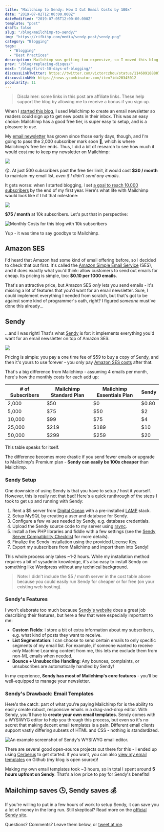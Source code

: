 ```yaml
---
title: "Mailchimp to Sendy: How I Cut Email Costs by 100x"
date: "2019-07-02T12:00:00.000Z"
dateModified: "2019-07-05T12:00:00.000Z"
template: "post"
draft: false
slug: "/blog/mailchimp-to-sendy/"
img: "https://rifkihp.com/media/sendy-post/sendy.png"
category: "Blogging"
tags:
  - "Blogging"
  - "Best Practices"
description: Mailchimp was getting too expensive, so I moved this blog's newsletter to Sendy.
prev: "/blog/replacing-disqus/"
next: "/blog/first-50-days-of-blogging/"
discussLinkTwitter: https://twitter.com/victorczhou/status/1146091888077750272
discussLinkHN: https://news.ycombinator.com/item?id=20345012
popularity: 11
---
```


> Disclaimer: some links in this post are affiliate links. These help support the blog by allowing me to receive a bonus if you sign up.

When I [started this blog](/blog/first-50-days-of-blogging/), I used Mailchimp to create an email newsletter so readers could sign up to get new posts in their inbox. This was an easy choice: Mailchimp has a good free tier, is super easy to setup, and is a pleasure to use.

My [email newsletter](/subscribe/?src=sendy-post) has grown since those early days, though, and I'm going to pass the 2,000 subscriber mark soon 🎉, which is where Mailchimp's free tier ends. Thus, I did a bit of research to see how much it would cost me to keep my newsletter on Mailchimp:

![](./media-link/sendy-post/mailchimp-2.5k.png)

😲. At just 500 subscribers past the free tier limit, it would cost **$30 / month** to maintain my email list, _even if I didn't send any emails_.

It gets worse: when I started blogging, I set [a goal to reach 10,000 subscribers](/blog/first-50-days-of-blogging/#goals-for-year-one) by the end of my first year. Here's what life with Mailchimp would look like if I hit that milestone:

![](./media-link/sendy-post/mailchimp-10k.png)

**$75 / month** at 10k subscribers. Let's put that in perspective:

![](./media-link/sendy-post/mailchimp-price-graph.png "Monthly Costs for this blog with 10k subscribers")

Yup - it was time to say goodbye to Mailchimp.

## Amazon SES

I'd heard that Amazon had some kind of email offering before, so I decided to check that out first. It's called the [Amazon Simple Email Service](https://aws.amazon.com/ses/) (SES), and it does exactly what you'd think: allow customers to send out emails for cheap. Its pricing is simple, too: **$0.10 per 1000 emails**.

That's an attractive price, but Amazon SES _only_ lets you send emails - it's missing a lot of features that you'd want for an email newsletter. Sure, I could implement everything I needed from scratch, but that's got to be against some kind of programmer's oath, right? I figured _someone_  must've done this already...

## Sendy

...and I was right! That's what [Sendy](https://sendy.co/?ref=Tl4Ot) is for: it implements everything you'd want for an email newsletter on top of Amazon SES.

![](./media-link/sendy-post/sendy.png)

Pricing is simple: you pay a one time fee of $59 to buy a copy of Sendy, and then it's yours to use forever - you only pay [Amazon SES costs](https://aws.amazon.com/ses/pricing/) after that.

That's a big difference from Mailchimp - assuming 4 emails per month, here's how the monthly costs for each add up:

| # of Subscribers | Mailchimp Standard Plan | Mailchimp Essentials Plan | Sendy |
| --- | --- | --- | --- |
| 2,000 | $50 | $0 | $0.80 |
| 5,000 | $75 | $50 | $2 |
| 10,000 | $99 | $75 | $4 |
| 25,000 | $219 | $189 | $10 |
| 50,000 | $299 | $259 | $20 |
<figcaption>This table speaks for itself.</figcaption>

The difference becomes more drastic if you send fewer emails or upgrade to Mailchimp's Premium plan - **Sendy can easily be 100x cheaper** than Mailchimp.

### Sendy Setup

One downside of using Sendy is that you have to setup / host it yourself. However, this is really not that bad! Here's a quick runthrough of the steps I took to get up and running with Sendy:

1. Rent a \$5 server from [Digital Ocean](https://m.do.co/c/0e6cb6018b2a) with a pre-installed [LAMP](https://en.wikipedia.org/wiki/LAMP_(software_bundle)) stack.
2. Setup MySQL by creating a user and database for Sendy.
3. Configure a few values needed by Sendy, e.g. database credentials.
4. Upload the Sendy source code to my server using [rsync](https://linux.die.net/man/1/rsync).
5. Install a few PHP libraries and fiddle with a few settings (see the [Sendy Server Compatibility Checklist](https://sendy.rifkihp.com/_compatibility.php?i=1) for more details).
6. Finalize the Sendy installation using the provided License Key.
7. Export my subscribers from Mailchimp and import them into Sendy!

This whole process only takes ~1-2 hours. While my installation method requires a bit of sysadmin knowledge, it's also easy to install Sendy on something like Wordpress without any technical background.

> Note: I didn't include the $5 / month server in the cost table above because you could easily run Sendy for cheaper or for free (on your existing web hosting).

### Sendy's Features

I won't elaborate too much because [Sendy's website](https://sendy.co/?ref=Tl4Ot) does a great job describing their features, but here a few that were especially important to me:

- **Custom Fields**: I store a bit of extra information about my subscribers, e.g. what kind of posts they want to receive.
- **List Segmentation**: I can choose to send certain emails to only specific segments of my email list. For example, if someone wanted to receive _only_ Machine Learning content from me, this lets me exclude them from non-ML emails when needed.
- **Bounce + Unsubscribe Handling**: Any bounces, complaints, or unsubscribes are automatically handled by Sendy!

In my experience, **Sendy has most of Mailchimp's core features** - you'll be well-equipped to manage your newsletter.

### Sendy's Drawback: Email Templates

Here's the catch: part of what you're paying Mailchimp for is the ability to easily create robust, responsive emails in a drag-and-drop editor. With Sendy, you'll have to **create your own email templates**. Sendy comes with a WYSIWYG editor to help you through this process, but even so it's no secret that making decent email templates is a pain. Different email clients support vastly differing subsets of HTML and CSS - nothing is standardized.

![](./media-link/sendy-post/sendy-editor.png "An example screenshot of Sendy's WYSIWYG email editor.")

There are several good open-source projects out there for this - I ended up using [Cerberus](https://github.com/TedGoas/Cerberus) to get started. If you want, you can also [view my email templates](https://github.com/rifkihp/rifkihp.com/tree/master/content/emails) on Github (my blog is open source)!

Making my own email templates took ~3 hours, so in total I spent around **5 hours upfront on Sendy**. That's a low price to pay for Sendy's benefits!

## Mailchimp saves 🕒, Sendy saves 💰

If you're willing to put in a few hours of work to setup Sendy, it can save you a lot of money in the long run. Still skeptical? Read more on the [official Sendy site](https://sendy.co/?ref=Tl4Ot).

Questions? Comments? Leave them below, or [tweet at me](https://twitter.com/victorczhou).

